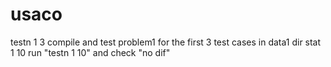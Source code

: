 # usaco

testn 1 3
  compile and test problem1 for the first 3 test cases in data1 dir
stat 1 10
   run "testn 1 10" and check "no dif"